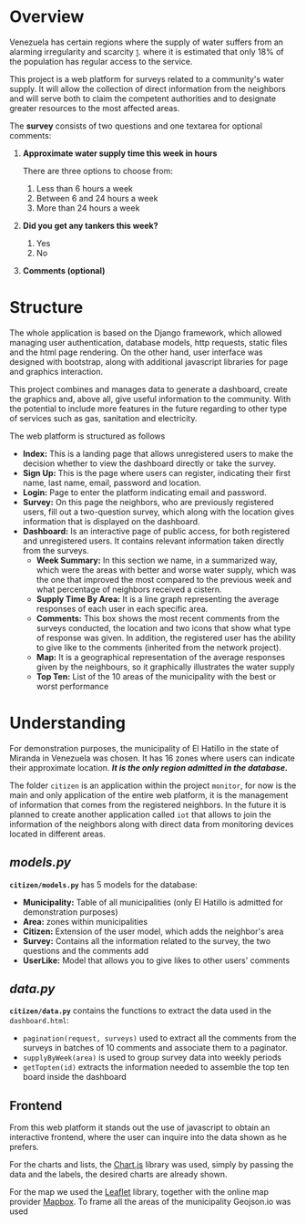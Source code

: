 # Overview
Venezuela has certain regions where the supply of water suffers from an alarming irregularity and scarcity <small>[1](https://www.csis.org/analysis/unraveling-water-crisis-venezuela)</small>. where it is estimated that only 18% of the population has regular access to the service.

This project is a web platform for surveys related to a community's water supply. It will allow the collection of direct information from the neighbors and will serve both to claim the competent authorities and to designate greater resources to the most affected areas.

The **survey** consists of two questions and one textarea for optional comments:
1. **Approximate water supply time this week in hours**
    
    There are three options to choose from:
    1) Less than 6 hours a week
    2) Between 6 and 24 hours a week
    3) More than 24 hours a week
2. **Did you get any tankers this week?**
    1) Yes
    2) No
3. **Comments (optional)**

# Structure

The whole application is based on the Django framework, which allowed managing user authentication, database models, http requests, static files and the html page rendering. On the other hand, user interface was designed with bootstrap, along with additional javascript libraries for page and graphics interaction.

This project combines and manages data to generate a dashboard, create the graphics and, above all, give useful information to the community. With the potential to include more features in the future regarding to other type of services such as gas, sanitation and electricity.

The web platform is structured as follows
- **Index:** This is a landing page that allows unregistered users to make the decision whether to view the dashboard directly or take the survey.
- **Sign Up:** This is the page where users can register, indicating their first name, last name, email, password and location.
- **Login:** Page to enter the platform indicating email and password.
- **Survey:** On this page the neighbors, who are previously registered users, fill out a two-question survey, which along with the location gives information that is displayed on the dashboard.
- **Dashboard:** Is an interactive page of public access, for both registered and unregistered users. It contains relevant information taken directly from the surveys.
    - **Week Summary:** In this section we name, in a summarized way, which were the areas with better and worse water supply, which was the one that improved the most compared to the previous week and what percentage of neighbors received a cistern.
    - **Supply Time By Area:** It is a line graph representing the average responses of each user in each specific area.
    - **Comments:** This box shows the most recent comments from the surveys conducted, the location and two icons that show what type of response was given. In addition, the registered user has the ability to give like to the comments (inherited from the network project).
    - **Map:** It is a geographical representation of the average responses given by the neighbours, so it graphically illustrates the water supply
    - **Top Ten:** List of the 10 areas of the municipality with the best or worst performance



# Understanding

For demonstration purposes, the municipality of El Hatillo in the state of Miranda in Venezuela was chosen. It has 16 zones where users can indicate their approximate location. ___It is the only region admitted in the database.___

The folder ```citizen``` is an application within the project ```monitor```, for now is the main and only application of the entire web platform, it is the management of information that comes from the registered neighbors. In the future it is planned to create another application called ```iot``` that allows to join the information of the neighbors along with direct data from monitoring devices located in different areas.

## _models.py_
**```citizen/models.py```** has 5 models for the database:
- **Municipality:** Table of all municipalities (only El Hatillo is admitted for demonstration purposes)
- **Area:** zones within municipalities
- **Citizen:** Extension of the user model, which adds the neighbor's area
- **Survey:** Contains all the information related to the survey, the two questions and the comments add 
- **UserLike:** Model that allows you to give likes to other users' comments

## _data.py_
**```citizen/data.py```** contains the functions to extract the data used in the ```dashboard.html```:
- ```pagination(request, surveys)```  used to extract all the comments from the surveys in batches of 10 comments and associate them to a paginator.
- ```supplyByWeek(area)``` is used to group survey data into weekly periods
- ```getTopten(id)``` extracts the information needed to assemble the top ten board inside the dashboard

## Frontend
From this web platform it stands out the use of javascript to obtain an interactive frontend, where the user can inquire into the data shown as he prefers.

For the charts and lists, the [Chart.js](https://www.chartjs.org/) library was used, simply by passing the data and the labels, the desired charts are already shown.

For the map we used the [Leaflet](https://leafletjs.com/) library, together with the online map provider [Mapbox](https://mapbox.com/). To frame all the areas of the municipality Geojson.io was used


